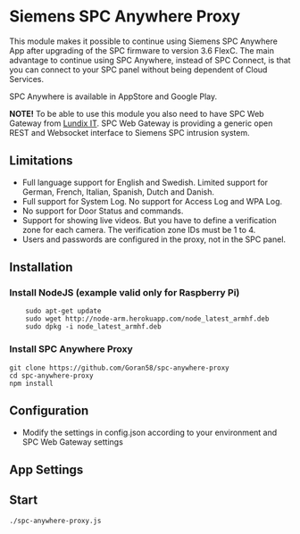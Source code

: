 # Siemens SPC Anywhere Proxy

This module makes it possible to continue using Siemens SPC Anywhere App after upgrading of the SPC firmware to version 3.6 FlexC. The main advantage to continue using SPC Anywhere, instead of SPC Connect, is that you can connect to your SPC panel without being dependent of Cloud Services.

SPC Anywhere is available in AppStore and Google Play.

<b>NOTE!</b> To be able to use this module you also need to have SPC Web Gateway from [Lundix IT](http://www.lundix.se/smarta-losningar). SPC Web Gateway is providing a generic open REST and Websocket interface to Siemens SPC intrusion system.

## Limitations
  - Full language support for English and Swedish. Limited support for German, French, Italian, Spanish, Dutch and Danish.
  - Full support for System Log. No support for Access Log and WPA Log.
  - No support for Door Status and commands.
  - Support for showing live videos. But you have to define a verification zone for each camera. The verification zone IDs must be 1 to 4.  
  - Users and passwords are configured in the proxy, not in the SPC panel. 
  
## Installation
### Install NodeJS (example valid only for Raspberry Pi)
        sudo apt-get update
        sudo wget http://node-arm.herokuapp.com/node_latest_armhf.deb
        sudo dpkg -i node_latest_armhf.deb
        
### Install SPC Anywhere Proxy 
	git clone https://github.com/Goran58/spc-anywhere-proxy
	cd spc-anywhere-proxy
	npm install
	
## Configuration

- Modify the settings in config.json according to your environment and SPC Web Gateway settings

## App Settings
 
## Start
	./spc-anywhere-proxy.js
